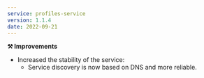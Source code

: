 ```yaml
---
service: profiles-service
version: 1.1.4
date: 2022-09-21
---
```


**⚒️ Improvements**
- Increased the stability of the service:
  - Service discovery is now based on DNS and more reliable.